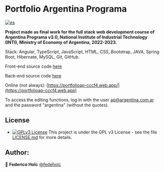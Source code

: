 # Portfolio Argentina Programa
[![es](https://img.shields.io/badge/lang-es-yellow.svg)](https://github.com/fedeholc/Portfolio-Frontend/blob/master/README.es.md)

**Project made as final work for the full stack web development course of Argentina Programa v3.0, National Institute of Industrial Technology (INTI), Ministry of Economy of Argentina, 2022-2023.**

Stack: Angular, TypeScript, JavaScript, HTML, CSS, Bootstrap, JAVA,
Spring Boot, Hibernate, MySQL, Git, GitHub.

Front-end source code [here](https://github.com/fedeholc/Portfolio-Frontend/)

Back-end source code [here](https://github.com/fedeholc/Portfolio-Backend/)

Online (not always): [https://portfolioap-cccf4.web.app/](https://portfolioap-cccf4.web.app)

To access the editing functions, log in with the user ap@argentina.com.ar and the password "argentina" (without the quotes).

## License

- [![GPLv3 License](https://img.shields.io/badge/License-GPL%20v3-yellow.svg)](https://opensource.org/licenses/) This project is under the GPL v3 License - see the file [LICENSE.md](LICENSE.md) for more details.

## Author:

👤 **Federico Holc** [@fedeholc](https://github.com/fedeholc)

